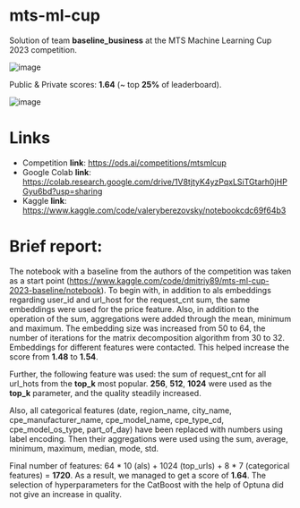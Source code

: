 # mts-ml-cup
Solution of team **baseline_business** at the MTS Machine Learning Cup 2023 competition.


![image](https://user-images.githubusercontent.com/61282340/229229125-b48b3929-dd40-434d-80ea-e5545b70d1b5.png)

Public & Private scores: **1.64** (~ top **25%** of leaderboard).

![image](https://user-images.githubusercontent.com/61282340/229232507-a03a911a-6443-43cd-bcaf-f049135012f9.png)


# Links

* Competition **link**: https://ods.ai/competitions/mtsmlcup
* Google Colab **link**: https://colab.research.google.com/drive/1V8tjtyK4yzPqxLSiTGtarh0jHPGyu6bd?usp=sharing
* Kaggle **link**: https://www.kaggle.com/code/valeryberezovsky/notebookcdc69f64b3

# Brief report:

The notebook with a baseline from the authors of the competition was taken as a start point (https://www.kaggle.com/code/dmitriy89/mts-ml-cup-2023-baseline/notebook). To begin with, in addition to als embeddings regarding user_id and url_host for the request_cnt sum, the same embeddings were used for the price feature. Also, in addition to the operation of the sum, aggregations were added through the mean, minimum and maximum. The embedding size was increased from 50 to 64, the number of iterations for the matrix decomposition algorithm from 30 to 32. Embeddings for different features were contacted. This helped increase the score from **1.48** to **1.54**.

Further, the following feature was used: the sum of request_cnt for all url_hots from the **top_k** most popular. **256**, **512**, **1024** were used as the **top_k** parameter, and the quality steadily increased.

Also, all categorical features (date, region_name, city_name, cpe_manufacturer_name, cpe_model_name, cpe_type_cd, cpe_model_os_type, part_of_day) have been replaced with numbers using label encoding. Then their aggregations were used using the sum, average, minimum, maximum, median, mode, std.

Final number of features: 64 * 10 (als) + 1024 (top_urls) + 8 * 7 (categorical features) = **1720**.
As a result, we managed to get a score of **1.64**. The selection of hyperparameters for the CatBoost with the help of Optuna did not give an increase in quality.
